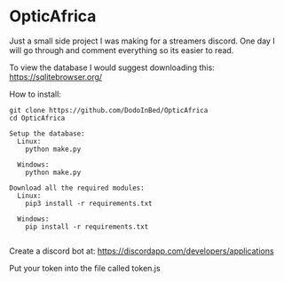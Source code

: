 # OpticAfrica
Just a small side project I was making for a streamers discord.
One day I will go through and comment everything so its easier to read.

To view the database I would suggest downloading this:
  https://sqlitebrowser.org/


How to install:
```
git clone https://github.com/DodoInBed/OpticAfrica
cd OpticAfrica

Setup the database:
  Linux:
    python make.py
  
  Windows:
    python make.py

Download all the required modules:
  Linux:
    pip3 install -r requirements.txt

  Windows:
    pip install -r requirements.txt
  
```

Create a discord bot at:
  https://discordapp.com/developers/applications
  
Put your token into the file called token.js


